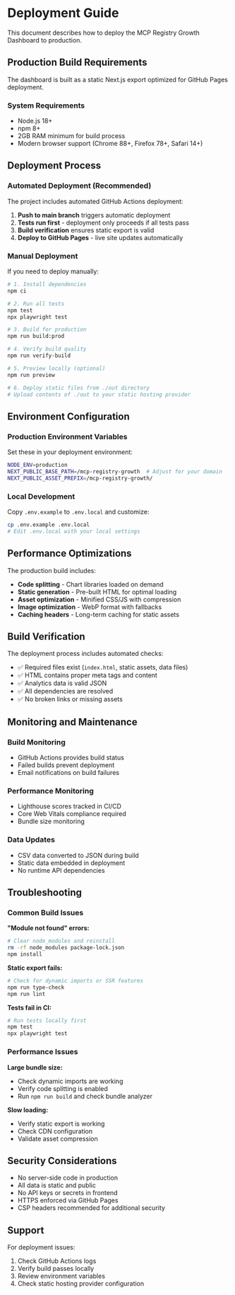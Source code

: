 # Deployment Guide

This document describes how to deploy the MCP Registry Growth Dashboard to production.

## Production Build Requirements

The dashboard is built as a static Next.js export optimized for GitHub Pages deployment.

### System Requirements
- Node.js 18+ 
- npm 8+
- 2GB RAM minimum for build process
- Modern browser support (Chrome 88+, Firefox 78+, Safari 14+)

## Deployment Process

### Automated Deployment (Recommended)

The project includes automated GitHub Actions deployment:

1. **Push to main branch** triggers automatic deployment
2. **Tests run first** - deployment only proceeds if all tests pass
3. **Build verification** ensures static export is valid
4. **Deploy to GitHub Pages** - live site updates automatically

### Manual Deployment

If you need to deploy manually:

```bash
# 1. Install dependencies
npm ci

# 2. Run all tests
npm test
npx playwright test

# 3. Build for production
npm run build:prod

# 4. Verify build quality
npm run verify-build

# 5. Preview locally (optional)
npm run preview

# 6. Deploy static files from ./out directory
# Upload contents of ./out to your static hosting provider
```

## Environment Configuration

### Production Environment Variables

Set these in your deployment environment:

```bash
NODE_ENV=production
NEXT_PUBLIC_BASE_PATH=/mcp-registry-growth  # Adjust for your domain
NEXT_PUBLIC_ASSET_PREFIX=/mcp-registry-growth/
```

### Local Development

Copy `.env.example` to `.env.local` and customize:

```bash
cp .env.example .env.local
# Edit .env.local with your local settings
```

## Performance Optimizations

The production build includes:

- **Code splitting** - Chart libraries loaded on demand
- **Static generation** - Pre-built HTML for optimal loading
- **Asset optimization** - Minified CSS/JS with compression
- **Image optimization** - WebP format with fallbacks
- **Caching headers** - Long-term caching for static assets

## Build Verification

The deployment process includes automated checks:

- ✅ Required files exist (`index.html`, static assets, data files)
- ✅ HTML contains proper meta tags and content
- ✅ Analytics data is valid JSON
- ✅ All dependencies are resolved
- ✅ No broken links or missing assets

## Monitoring and Maintenance

### Build Monitoring
- GitHub Actions provides build status
- Failed builds prevent deployment
- Email notifications on build failures

### Performance Monitoring
- Lighthouse scores tracked in CI/CD
- Core Web Vitals compliance required
- Bundle size monitoring

### Data Updates
- CSV data converted to JSON during build
- Static data embedded in deployment
- No runtime API dependencies

## Troubleshooting

### Common Build Issues

**"Module not found" errors:**
```bash
# Clear node_modules and reinstall
rm -rf node_modules package-lock.json
npm install
```

**Static export fails:**
```bash
# Check for dynamic imports or SSR features
npm run type-check
npm run lint
```

**Tests fail in CI:**
```bash
# Run tests locally first
npm test
npx playwright test
```

### Performance Issues

**Large bundle size:**
- Check dynamic imports are working
- Verify code splitting is enabled
- Run `npm run build` and check bundle analyzer

**Slow loading:**
- Verify static export is working
- Check CDN configuration
- Validate asset compression

## Security Considerations

- No server-side code in production
- All data is static and public
- No API keys or secrets in frontend
- HTTPS enforced via GitHub Pages
- CSP headers recommended for additional security

## Support

For deployment issues:
1. Check GitHub Actions logs
2. Verify build passes locally
3. Review environment variables
4. Check static hosting provider configuration
